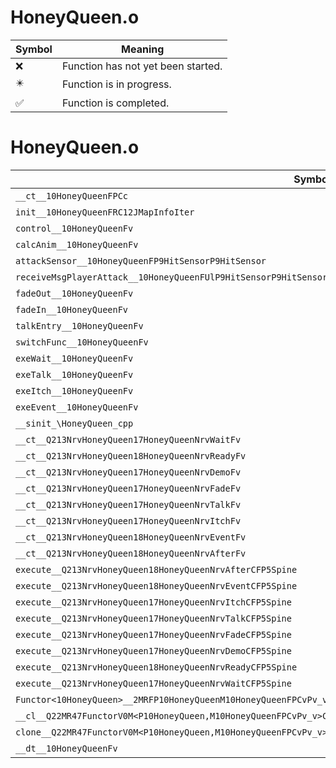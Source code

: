# HoneyQueen.o
| Symbol | Meaning 
| ------------- | ------------- 
| :x: | Function has not yet been started. 
| :eight_pointed_black_star: | Function is in progress. 
| :white_check_mark: | Function is completed. 


# HoneyQueen.o
| Symbol | Decompiled? |
| ------------- | ------------- |
| `__ct__10HoneyQueenFPCc` | :x: |
| `init__10HoneyQueenFRC12JMapInfoIter` | :x: |
| `control__10HoneyQueenFv` | :x: |
| `calcAnim__10HoneyQueenFv` | :x: |
| `attackSensor__10HoneyQueenFP9HitSensorP9HitSensor` | :x: |
| `receiveMsgPlayerAttack__10HoneyQueenFUlP9HitSensorP9HitSensor` | :x: |
| `fadeOut__10HoneyQueenFv` | :x: |
| `fadeIn__10HoneyQueenFv` | :x: |
| `talkEntry__10HoneyQueenFv` | :x: |
| `switchFunc__10HoneyQueenFv` | :x: |
| `exeWait__10HoneyQueenFv` | :x: |
| `exeTalk__10HoneyQueenFv` | :x: |
| `exeItch__10HoneyQueenFv` | :x: |
| `exeEvent__10HoneyQueenFv` | :x: |
| `__sinit_\HoneyQueen_cpp` | :x: |
| `__ct__Q213NrvHoneyQueen17HoneyQueenNrvWaitFv` | :x: |
| `__ct__Q213NrvHoneyQueen18HoneyQueenNrvReadyFv` | :x: |
| `__ct__Q213NrvHoneyQueen17HoneyQueenNrvDemoFv` | :x: |
| `__ct__Q213NrvHoneyQueen17HoneyQueenNrvFadeFv` | :x: |
| `__ct__Q213NrvHoneyQueen17HoneyQueenNrvTalkFv` | :x: |
| `__ct__Q213NrvHoneyQueen17HoneyQueenNrvItchFv` | :x: |
| `__ct__Q213NrvHoneyQueen18HoneyQueenNrvEventFv` | :x: |
| `__ct__Q213NrvHoneyQueen18HoneyQueenNrvAfterFv` | :x: |
| `execute__Q213NrvHoneyQueen18HoneyQueenNrvAfterCFP5Spine` | :x: |
| `execute__Q213NrvHoneyQueen18HoneyQueenNrvEventCFP5Spine` | :x: |
| `execute__Q213NrvHoneyQueen17HoneyQueenNrvItchCFP5Spine` | :x: |
| `execute__Q213NrvHoneyQueen17HoneyQueenNrvTalkCFP5Spine` | :x: |
| `execute__Q213NrvHoneyQueen17HoneyQueenNrvFadeCFP5Spine` | :x: |
| `execute__Q213NrvHoneyQueen17HoneyQueenNrvDemoCFP5Spine` | :x: |
| `execute__Q213NrvHoneyQueen18HoneyQueenNrvReadyCFP5Spine` | :x: |
| `execute__Q213NrvHoneyQueen17HoneyQueenNrvWaitCFP5Spine` | :x: |
| `Functor<10HoneyQueen>__2MRFP10HoneyQueenM10HoneyQueenFPCvPv_v_Q22MR47FunctorV0M<P10HoneyQueen,M10HoneyQueenFPCvPv_v>` | :x: |
| `__cl__Q22MR47FunctorV0M<P10HoneyQueen,M10HoneyQueenFPCvPv_v>CFv` | :x: |
| `clone__Q22MR47FunctorV0M<P10HoneyQueen,M10HoneyQueenFPCvPv_v>CFP7JKRHeap` | :x: |
| `__dt__10HoneyQueenFv` | :x: |
